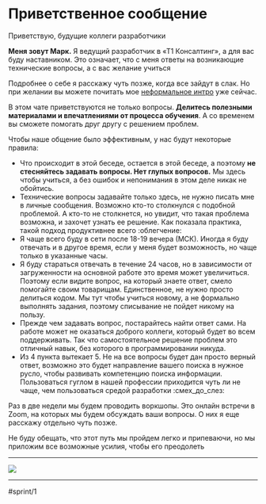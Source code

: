 # Приветственное сообщение

Приветствую, будущие коллеги разработчики

**Меня зовут Марк.** Я ведущий разработчик в «Т1 Консалтинг», а для вас буду наставником. Это означает, что с меня ответы на возникающие технические вопросы, а с вас желание учиться

Подробнее о себе я расскажу чуть позже, когда все зайдут в слак. Но при желании вы можете почитать мое [неформальное интро](https://struchkov.dev/blog/about/) уже сейчас.

В этом чате приветствуются не только вопросы. **Делитесь полезными материалами и впечатлениями от процесса обучения**. А со временем вы сможете помогать друг другу с решением проблем.

Чтобы наше общение было эффективным, у нас будут некоторые правила:

* Что происходит в этой беседе, остается в этой беседе, а поэтому **не стесняйтесь задавать вопросы. Нет глупых вопросов.** Мы здесь чтобы учиться, а без ошибок и непонимания в этом деле никак не обойтись.
* Технические вопросы задавайте только здесь, не нужно писать мне в личные сообщения. Возможно кто-то столкнулся с подобной проблемой. А кто-то не столкнется, но увидит, что такая проблема возможна, и захочет узнать ее решение. Как показала практика, такой подход продуктивнее всего :облегчение:
* Я чаще всего буду в сети после 18-19 вечера (МСК). Иногда я буду отвечать и в другое время, если у меня будет возможность, но чаще только в указанные часы.
* Я буду стараться отвечать в течение 24 часов, но в зависимости от загруженности на основной работе это время может увеличиться. Поэтому если видите вопрос, на который знаете ответ, смело помогайте своим товарищам. Единственное, не нужно просто делиться кодом. Мы тут чтобы учиться новому, а не формально выполнять задания, поэтому списывание не пойдет никому на пользу.
* Прежде чем задавать вопрос, постарайтесь найти ответ сами. На работе может не оказаться доброго коллеги, который будет во всем поддерживать. Так что самостоятельное решение проблем это отличный навык, без которого в программировании никуда.
* Из 4 пункта вытекает 5. Не на все вопросы будет дан просто верный ответ, возможно это будет направление вашего поиска в нужное русло, чтобы развивать компетенцию поиска информации. Пользоваться гуглом в нашей профессии приходится чуть ли не чаще, чем пользоваться средой разработки :смех_до_слез:

Раз в две недели мы будем проводить воркшопы. Это онлайн встречи в Zoom, на которых мы будем обсуждать ваши вопросы. О них я еще расскажу отдельно чуть позже.

Не буду обещать, что этот путь мы пройдем легко и припеваючи, но мы приложим все возможные усилия, чтобы его преодолеть

***


![](i/%D0%A1%D0%BD%D0%B8%D0%BC%D0%BE%D0%BA%20%D1%8D%D0%BA%D1%80%D0%B0%D0%BD%D0%B0%202022-04-15%20%D0%B2%2022.19.37.png)

***
#sprint/1 